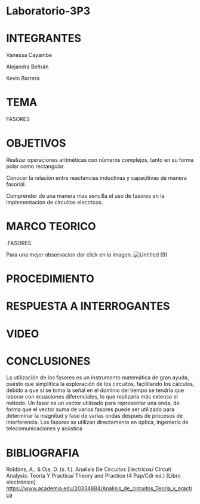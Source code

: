 # Laboratorio-3P3

# INTEGRANTES
Vanessa Cayambe

Alejandra Beltrán

Kevin Barrera

# TEMA
FASORES
# OBJETIVOS
Realizar operaciones aritméticas con números complejos, tanto en su forma polar
como rectangular.

Conocer la relación entre reactancias inductivas y capacitivas de manera fasorial.

Comprender de una manera mas sencilla el uso de fasores en la implementacion de circuitos electricos.

# MARCO TEORICO

.FASORES

Para una mejor observacion dar click en la imagen.
![Untitled (9)](https://user-images.githubusercontent.com/84421020/133168821-e23f52e2-1140-4716-8202-2f6e468c5411.jpg)

# PROCEDIMIENTO


# RESPUESTA A INTERROGANTES


# VIDEO 

# CONCLUSIONES
La utilización de los fasores es un instrumento matemática de gran ayuda, puesto que simplifica la exploración de los circuitos, facilitando los cálculos, debido a que si se toma la señal en el dominio del tiempo se tendría que laborar con ecuaciones diferenciales, lo que realizaría más extenso el método. Un fasor es un vector utilizado para representar una onda, de forma que el vector suma de varios fasores
puede ser utilizado para determinar la magnitud y fase de varias ondas después de procesos de
interferencia. Los fasores se utilizan directamente en óptica, ingeniería de telecomunicaciones y acústica
# BIBLIOGRAFIA
Robbins, A., & Oja, D. (s. f.). Analisis De Circuitos Electricos/ Circuit Analysis: Teoria Y Practica/ Theory and Practice (4 Pap/Cdr ed.) [Libro electrónico]. https://www.academia.edu/20334884/Analisis_de_circuitos_Teoria_y_practica
